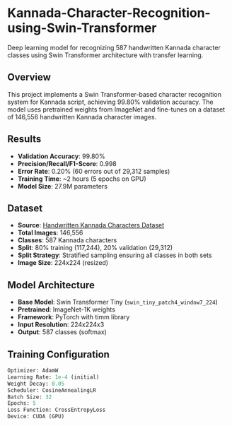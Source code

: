 # Kannada-Character-Recognition-using-Swin-Transformer
Deep learning model for recognizing 587 handwritten Kannada character classes using Swin Transformer architecture with transfer learning.
## Overview

This project implements a Swin Transformer-based character recognition system for Kannada script, achieving 99.80% validation accuracy. The model uses pretrained weights from ImageNet and fine-tunes on a dataset of 146,556 handwritten Kannada character images.

## Results

- **Validation Accuracy**: 99.80%
- **Precision/Recall/F1-Score**: 0.998
- **Error Rate**: 0.20% (60 errors out of 29,312 samples)
- **Training Time**: ~2 hours (5 epochs on GPU)
- **Model Size**: 27.9M parameters

## Dataset

- **Source**: [Handwritten Kannada Characters Dataset](https://www.kaggle.com/datasets/sahilkumarjamwal/handwritten-kannada-main-aksharas)
- **Total Images**: 146,556
- **Classes**: 587 Kannada characters
- **Split**: 80% training (117,244), 20% validation (29,312)
- **Split Strategy**: Stratified sampling ensuring all classes in both sets
- **Image Size**: 224x224 (resized)

## Model Architecture

- **Base Model**: Swin Transformer Tiny (`swin_tiny_patch4_window7_224`)
- **Pretrained**: ImageNet-1K weights
- **Framework**: PyTorch with timm library
- **Input Resolution**: 224x224x3
- **Output**: 587 classes (softmax)

## Training Configuration
```python
Optimizer: AdamW
Learning Rate: 1e-4 (initial)
Weight Decay: 0.05
Scheduler: CosineAnnealingLR
Batch Size: 32
Epochs: 5
Loss Function: CrossEntropyLoss
Device: CUDA (GPU)
